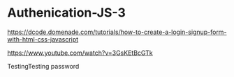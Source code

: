 # Authenication-JS-3

https://dcode.domenade.com/tutorials/how-to-create-a-login-signup-form-with-html-css-javascript

https://www.youtube.com/watch?v=3GsKEtBcGTk

TestingTesting
password